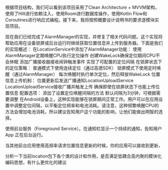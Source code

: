 根据项目结构，我们可以看到该项目采用了Clean Architecture + MVVM架构，使用了Hilt进行依赖注入，使用Room进行数据库操作，使用Kotlin Flow和Coroutines进行响应式编程。接下来，我将按照概要设计说明书的要求逐模块实现项目。

现在我们已经完成了AlarmManager的实现，并修复了相关代码问题。这个实现将帮助应用在设备锁屏或后台运行时继续获取位置信息并上传到服务器。下面是我们的实现概述：
在LocationService中添加了AlarmManager功能：
使用AlarmManager定期唤醒CPU执行定位操作
创建WakeLock确保定位期间CPU不会休眠
添加广播接收器接收闹钟触发事件
实现了可配置的定位间隔
在锁屏状态下的定位策略：
普通模式下使用连续定位（通过高德SDK）
锁屏模式下使用定时唤醒（通过AlarmManager）
每次唤醒时执行单次定位，然后释放WakeLock
位置信息上传机制：
位置更新后发送广播通知LocationUploadService
LocationUploadService接收广播并触发上传
确保即使在锁屏状态下也能上传位置信息
配置选项：
添加了设置定位唤醒间隔的方法
默认间隔为3分钟，可根据需要调整
在Android设备上，这种实现能够在锁屏期间正常工作。用户可以在应用设置中调整定位间隔，以平衡定位频率和电池消耗。请注意，这种频繁唤醒CPU的方法会增加电池消耗，所以建议告知用户这个功能的影响，让他们能做出明智的选择。

使用前台服务（Foreground Service）。在通知栏显示一个持续的通知，告知用户 App 正在后台运行。

当其他前台应用使用高频率请求位置信息更新的时候，你的应用可以接收到更新，


分析一下当前location包下各个类的设计和作用，是否满足低耦合高内聚的模块化编码思想，有什么更优化的建议